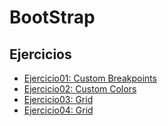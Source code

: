 # BootStrap

## Ejercicios
- [Ejercicio01: Custom Breakpoints](Ejercicio01)
- [Ejercicio02: Custom Colors](Ejercicio02)
- [Ejercicio03: Grid](Ejercicio03)
- [Ejercicio04: Grid](Ejercicio04)